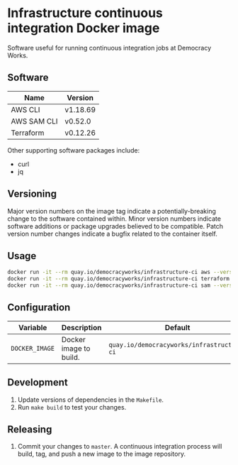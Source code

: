 # Infrastructure continuous integration Docker image

Software useful for running continuous integration jobs at Democracy Works.

## Software

| Name | Version |
| --- | --- |
| AWS CLI | v1.18.69 |
| AWS SAM CLI | v0.52.0 |
| Terraform | v0.12.26 |

Other supporting software packages include:

- curl
- jq

## Versioning

Major version numbers on the image tag indicate a potentially-breaking change to
the software contained within. Minor version numbers indicate software additions
or package upgrades believed to be compatible. Patch version number changes
indicate a bugfix related to the container itself.

## Usage

```sh
docker run -it --rm quay.io/democracyworks/infrastructure-ci aws --version
docker run -it --rm quay.io/democracyworks/infrastructure-ci terraform version
docker run -it --rm quay.io/democracyworks/infrastructure-ci sam --version
```

## Configuration

| Variable | Description | Default |
| --- | --- | --- |
| `DOCKER_IMAGE` | Docker image to build. | `quay.io/democracyworks/infrastructure-ci` |

## Development

1. Update versions of dependencies in the `Makefile`.
2. Run `make build` to test your changes.

## Releasing

1. Commit your changes to `master`. A continuous integration process will build,
   tag, and push a new image to the image repository.
